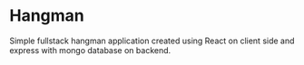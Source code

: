 # Hangman
Simple fullstack hangman application created using React on client side and express with mongo database on backend.

